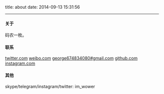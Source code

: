 title: about
date: 2014-09-13 15:31:56

---

#### 关于

码农一枚。

#### 联系

[twitter.com](https://www.twitter.com/im_wower)
[weibo.com](http://weibo.com/wowoer/)
[george674834080#gmail.com](https://mail.google.com/)
[github.com](https://github.com/imwower/)
[instagram.com](http://instagram.com/im_wower/)

#### 其他

skype/telegram/instagram/twitter: im_wower
